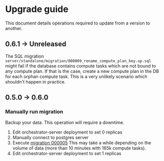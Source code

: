 # Upgrade guide

This document details operations required to update from a version to another.

## 0.6.1 -> Unreleased

The SQL migration `server/standalone/migration/000009_rename_compute_plan_key.up.sql` might fail if the database contains compute tasks which are not bound to any compute plan.
If that is the case, create a new compute plan in the DB for each orphan compute task. This is a very unlikely scenario which shouldn't happen in practice.

## 0.5.0 -> 0.6.0

### Manually run migration

Backup your data.
This operation will require a downtime.

1. Edit orchestrator-server deployment to set 0 replicas
1. Manually connect to postgres server
1. Execute [migration 000005](./server/standalone/migrations/000005_improve_compute_tasks_indexes.up.sql)
This may take a while depending on the volume of data (more than 10 minutes with 165k compute tasks).
1. Edit orchestrator-server deployment to set 1 replicas

